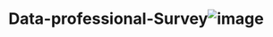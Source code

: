 # Data-professional-Survey![image](https://user-images.githubusercontent.com/124185492/222513494-3a640f4d-b3b0-44f4-aa70-44a3a7328c1d.png)

